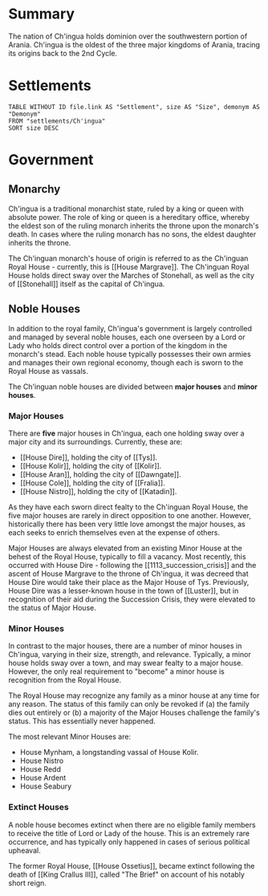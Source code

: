 # Summary
The nation of Ch'ingua holds dominion over the southwestern portion of Arania. Ch'ingua is the oldest of the three major kingdoms of Arania, tracing its origins back to the 2nd Cycle. 
# Settlements
```dataview
TABLE WITHOUT ID file.link AS "Settlement", size AS "Size", demonym AS "Demonym"
FROM "settlements/Ch'ingua"
SORT size DESC
```
# Government
## Monarchy
Ch'ingua is a traditional monarchist state, ruled by a king or queen with absolute power. The role of king or queen is a hereditary office, whereby the eldest son of the ruling monarch inherits the throne upon the monarch's death. In cases where the ruling monarch has no sons, the eldest daughter inherits the throne. 

The Ch'inguan monarch's house of origin is referred to as the Ch'inguan Royal House - currently, this is [[House Margrave]]. The Ch'inguan Royal House holds direct sway over the Marches of Stonehall, as well as the city of [[Stonehall]] itself as the capital of Ch'ingua.
## Noble Houses
In addition to the royal family, Ch'ingua's government is largely controlled and managed by several noble houses, each one overseen by a Lord or Lady who holds direct control over a portion of the kingdom in the monarch's stead. Each noble house typically possesses their own armies and manages their own regional economy, though each is sworn to the Royal House as vassals. 

The Ch'inguan noble houses are divided between **major houses** and **minor houses**. 
### Major Houses
There are **five** major houses in Ch'ingua, each one holding sway over a major city and its surroundings. Currently, these are:
- [[House Dire]], holding the city of [[Tys]].
- [[House Kolir]], holding the city of [[Kolir]].
- [[House Aran]], holding the city of [[Dawngate]].
- [[House Cole]], holding the city of [[Fralia]].
- [[House Nistro]], holding the city of [[Katadin]].

As they have each sworn direct fealty to the Ch'inguan Royal House, the five major houses are rarely in direct opposition to one another. However, historically there has been very little love amongst the major houses, as each seeks to enrich themselves even at the expense of others. 

Major Houses are always elevated from an existing Minor House at the behest of the Royal House, typically to fill a vacancy. Most recently, this occurred with House Dire - following the [[1113_succession_crisis]] and the ascent of House Margrave to the throne of Ch'ingua, it was decreed that House Dire would take their place as the Major House of Tys. Previously, House Dire was a lesser-known house in the town of [[Luster]], but in recognition of their aid during the Succession Crisis, they were elevated to the status of Major House. 
### Minor Houses
In contrast to the major houses, there are a number of minor houses in Ch'ingua, varying in their size, strength, and relevance. Typically, a minor house holds sway over a town, and may swear fealty to a major house. However, the only real requirement to "become" a minor house is recognition from the Royal House.

The Royal House may recognize any family as a minor house at any time for any reason. The status of this family can only be revoked if (a) the family dies out entirely or (b) a majority of the Major Houses challenge the family's status. This has essentially never happened. 

The most relevant Minor Houses are:
- House Mynham, a longstanding vassal of House Kolir. 
- House Nistro
- House Redd
- House Ardent
- House Seabury

### Extinct Houses
A noble house becomes extinct when there are no eligible family members to receive the title of Lord or Lady of the house. This is an extremely rare occurrence, and has typically only happened in cases of serious political upheaval. 

The former Royal House, [[House Ossetius]], became extinct following the death of [[King Crallus III]], called "The Brief" on account of his notably short reign. 